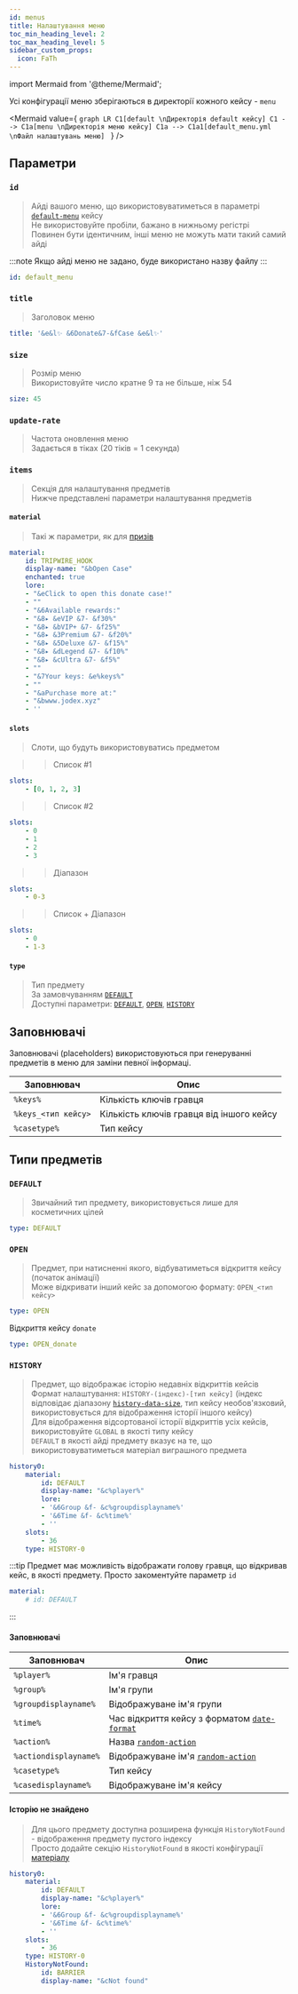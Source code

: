 ```yaml
---
id: menus
title: Налаштування меню
toc_min_heading_level: 2
toc_max_heading_level: 5
sidebar_custom_props:
  icon: FaTh
---
```


import Mermaid from '@theme/Mermaid';

Усі конфігурації меню зберігаються в директорії кожного кейсу - `menu`

<Mermaid value={
`graph LR
  C1[default \nДиректорія default кейсу]
  C1 --> C1a[menu \nДиректорія меню кейсу]
  C1a --> C1a1[default_menu.yml \nФайл налаштувань меню]
`
}
/>

## Параметри

### `id`
> Айді вашого меню, що використовуватиметься в параметрі [`default-menu`](../Cases#default-menu) кейсу\
> Не використовуйте пробіли, бажано в нижньому регістрі\
> Повинен бути ідентичним, інші меню не можуть мати такий самий айді

:::note
Якщо айді меню не задано, буде використано назву файлу
:::

```yaml
id: default_menu
```

### `title`
> Заголовок меню
```yaml
title: '&e&l✨ &6Donate&7-&fCase &e&l✨'
```

### `size`
> Розмір меню\
> Використовуйте число кратне 9 та не більше, ніж 54
```yaml
size: 45
```

### `update-rate`
> Частота оновлення меню\
> Задається в тіках (20 тіків = 1 секунда)

### `items`
> Секція для налаштування предметів\
> Нижче представлені параметри налаштування предметів

#### `material`
> Такі ж параметри, як для [призів](./prizes#material)
```yaml
material:
    id: TRIPWIRE_HOOK
    display-name: "&bOpen Case"
    enchanted: true
    lore:
    - "&eClick to open this donate case!"
    - ""
    - "&6Available rewards:"
    - "&8▸ &eVIP &7- &f30%"
    - "&8▸ &bVIP+ &7- &f25%"
    - "&8▸ &3Premium &7- &f20%"
    - "&8▸ &5Deluxe &7- &f15%"
    - "&8▸ &dLegend &7- &f10%"
    - "&8▸ &cUltra &7- &f5%"
    - ""
    - "&7Your keys: &e%keys%"
    - ""
    - "&aPurchase more at:"
    - "&bwww.jodex.xyz"
    - ''
```

#### `slots`
> Слоти, що будуть використовуватись предметом

>> Список #1
```yaml
slots:
    - [0, 1, 2, 3]
```
>> Список #2
```yaml
slots:
    - 0
    - 1
    - 2
    - 3
```
>> Діапазон
```yaml
slots:
    - 0-3
```
>> Список + Діапазон
```yaml
slots:
    - 0
    - 1-3
```

#### `type`
> Тип предмету\
> За замовчуванням [`DEFAULT`](#default)\
> Доступні параметри: [`DEFAULT`](#default), [`OPEN`](#open), [`HISTORY`](#history)

## Заповнювачі

Заповнювачі (placeholders) використовуються при генеруванні предметів в меню для заміни певної інформаці.

| Заповнювач                     | Опис                                        |
|--------------------------------|---------------------------------------------|
| `%keys%`                       | Кількість ключів гравця                     |
| `%keys_<тип кейсу>`            | Кількість ключів гравця від іншого кейсу    |
| `%casetype%`                   | Тип кейсу                                   |

## Типи предметів

### `DEFAULT`
> Звичайний тип предмету, використовується лише для косметичних цілей
```yaml
type: DEFAULT
```

### `OPEN`
> Предмет, при натисненні якого, відбуватиметься відкриття кейсу (початок анімації)\
> Може відкривати інший кейс за допомогою формату: `OPEN_<тип кейсу>`
```yaml
type: OPEN
```

Відкриття кейсу `donate`
```yaml
type: OPEN_donate
```

### `HISTORY`
> Предмет, що відображає історію недавніх відкриттів кейсів\
> Формат налаштування: `HISTORY-(індекс)-[тип кейсу]` (індекс відповідає діапазону [`history-data-size`](./#history-data-size), тип кейсу необов'язковий, використовується для відображення історії іншого кейсу)\
> Для відображення відсортованої історії відкриттів усіх кейсів, використовуйте `GLOBAL` в якості типу кейсу\
> `DEFAULT` в якості айді предмету вказує на те, що використовуватиметься матеріал виграшного предмета

```yaml
history0:
    material:
        id: DEFAULT
        display-name: "&c%player%"
        lore:
        - '&6Group &f- &c%groupdisplayname%'
        - '&6Time &f- &c%time%'
        - ''
    slots:
        - 36
    type: HISTORY-0
```

:::tip
Предмет має можливість відображати голову гравця, що відкривав кейс, в якості предмету. Просто закоментуйте параметр `id`
```yaml
material:
    # id: DEFAULT
```
:::

#### Заповнювачі

| Заповнювач            | Опис                                                                  |
|-----------------------|-----------------------------------------------------------------------|
| `%player%`            | Ім'я гравця                                                           |
| `%group%`             | Ім'я групи                                                            |
| `%groupdisplayname%`  | Відображуване ім'я групи                                              |
| `%time%`              | Час відкриття кейсу з форматом [`date-format`](../config#date-format) |
| `%action%`            | Назва [`random-action`](./prizes#random-actions)                      |
| `%actiondisplayname%` | Відображуване ім'я [`random-action`](./prizes#random-actions)         |
| `%casetype%`          | Тип кейсу                                                             |
| `%casedisplayname%`   | Відображуване ім'я кейсу                                              |

#### Історію не знайдено
> Для цього предмету доступна розширена функція `HistoryNotFound` - відображення предмету пустого індексу\
> Просто додайте секцію `HistoryNotFound` в якості конфігурації [матеріалу](#material)
```yaml
history0:
    material:
        id: DEFAULT
        display-name: "&c%player%"
        lore:
        - '&6Group &f- &c%groupdisplayname%'
        - '&6Time &f- &c%time%'
        - ''
    slots:
        - 36
    type: HISTORY-0
    HistoryNotFound:
        id: BARRIER
        display-name: "&cNot found"
```